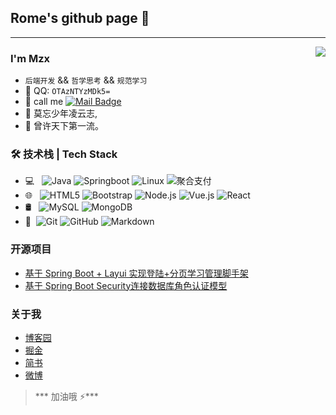 ## Rome's github page 👋

---
<a href="https://github.com/xmg520/xmg520">
  <img align="right" src="https://github-readme-stats.vercel.app/api?username=xmg520&show_icons=true&theme=radical" />
</a>

### I'm Mzx

- `后端开发` && `哲学思考` && `规范学习`
- 🌱 QQ: `OTAzNTYzMDk5=`
- 💬 call me [![Mail Badge](https://img.shields.io/badge/-rootxmg@163.com-c14438?style=flat&logo=Minutemailer&logoColor=white&link=mailto:rootxmg@163.com)](mailto:joeysiwei@gmail.com)
- 💬 莫忘少年凌云志,
- 💬 曾许天下第一流。

### 🛠 技术栈 | Tech Stack

- 💻 &#160; ![Java](https://img.shields.io/badge/-Java-333333?style=flat&logo=Java&logoColor=007396)
![Springboot](https://img.shields.io/badge/-Springboot-333333?style=flat&logo=Springboot)
![Linux](https://img.shields.io/badge/-Linux-333333?style=flat&logo=Linux&logoColor=FCC624)
![聚合支付](https://img.shields.io/badge/-聚合支付-333333?style=flat&logo=payoneer&logoColor=FF4800)
- 🌐 &#160; ![HTML5](https://img.shields.io/badge/-HTML5-333333?style=flat&logo=HTML5)
![Bootstrap](https://img.shields.io/badge/-Bootstrap-333333?style=flat&logo=bootstrap&logoColor=563D7C)
![Node.js](https://img.shields.io/badge/-Node.js-333333?style=flat&logo=node.js)
![Vue.js](https://img.shields.io/badge/-VueJS-333333?style=flat&logo=Vue.js)
![React](https://img.shields.io/badge/-React-333333?style=flat&logo=React)
- 🛢 &#160; ![MySQL](https://img.shields.io/badge/-MySQL-333333?style=flat&logo=mysql)
![MongoDB](https://img.shields.io/badge/-MongoDB-333333?style=flat&logo=mongodb)
- 🔧 &#160;![Git](https://img.shields.io/badge/-Git-333333?style=flat&logo=git)
![GitHub](https://img.shields.io/badge/-GitHub-333333?style=flat&logo=github)
![Markdown](https://img.shields.io/badge/-Markdown-333333?style=flat&logo=markdown)

### 开源项目
- [基于 Spring Boot + Layui 实现登陆+分页学习管理脚手架](https://github.com/xmg520/springboot_list_page)
- [基于 Spring Boot Security连接数据库角色认证模型](https://github.com/xmg520/Spring_Security_DataBase)

### 关于我
- [博客园](https://www.cnblogs.com/xmg520/)
- [掘金](https://juejin.cn/user/4353721777798302)
- [简书](https://www.jianshu.com/u/d10ebb06b1fb)
- [微博](https://weibo.com/xicb)

> *** 加油哦 ⚡️***
